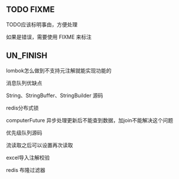 ## TODO FIXME

TODO应该标明事由，方便处理

如果是错误，需要使用 FIXME 来标注

## UN_FINISH

lombok怎么做到不支持元注解就能实现功能的

消息队列优缺点

String、StringBuffer、StringBuilder 源码

redis分布式锁

computerFuture 异步处理更新后不能查到数据，加join不能解决这个问题

优先级队列源码

流读取之后可以设置再次读取

excel导入注解校验

redis 布隆过滤器
